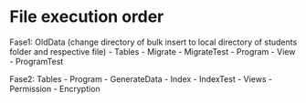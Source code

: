 # File execution order

Fase1: OldData (change directory of bulk insert to local directory of students folder and respective file) 
      - Tables - Migrate - MigrateTest - Program - View - ProgramTest

Fase2: Tables - Program - GenerateData - Index - IndexTest - Views - Permission - Encryption

